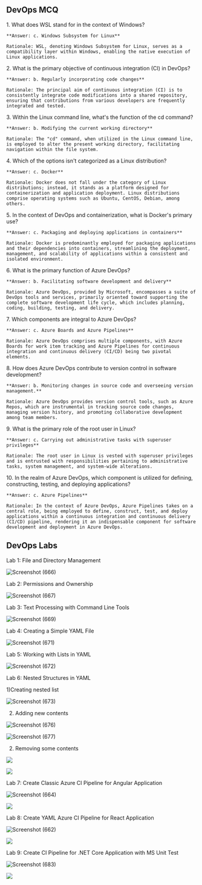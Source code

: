 ﻿## **DevOps MCQ**
1\. What does WSL stand for in the context of Windows?

    **Answer: c. Windows Subsystem for Linux**

    Rationale: WSL, denoting Windows Subsystem for Linux, serves as a compatibility layer within Windows, enabling the native execution of Linux applications.

2\. What is the primary objective of continuous integration (CI) in DevOps?

    **Answer: b. Regularly incorporating code changes**

    Rationale: The principal aim of continuous integration (CI) is to consistently integrate code modifications into a shared repository, ensuring that contributions from various developers are frequently integrated and tested.

3\. Within the Linux command line, what's the function of the cd command?

    **Answer: b. Modifying the current working directory**

    Rationale: The "cd" command, when utilized in the Linux command line, is employed to alter the present working directory, facilitating navigation within the file system.

4\. Which of the options isn't categorized as a Linux distribution?

    **Answer: c. Docker**

    Rationale: Docker does not fall under the category of Linux distributions; instead, it stands as a platform designed for containerization and application deployment. Linux distributions comprise operating systems such as Ubuntu, CentOS, Debian, among others.

5\. In the context of DevOps and containerization, what is Docker's primary use?

    **Answer: c. Packaging and deploying applications in containers**

    Rationale: Docker is predominantly employed for packaging applications and their dependencies into containers, streamlining the deployment, management, and scalability of applications within a consistent and isolated environment.


















6\. What is the primary function of Azure DevOps?

    **Answer: b. Facilitating software development and delivery**

    Rationale: Azure DevOps, provided by Microsoft, encompasses a suite of DevOps tools and services, primarily oriented toward supporting the complete software development life cycle, which includes planning, coding, building, testing, and delivery.

7\. Which components are integral to Azure DevOps?

    **Answer: c. Azure Boards and Azure Pipelines**

    Rationale: Azure DevOps comprises multiple components, with Azure Boards for work item tracking and Azure Pipelines for continuous integration and continuous delivery (CI/CD) being two pivotal elements.

8\. How does Azure DevOps contribute to version control in software development?

    **Answer: b. Monitoring changes in source code and overseeing version management.**

    Rationale: Azure DevOps provides version control tools, such as Azure Repos, which are instrumental in tracking source code changes, managing version history, and promoting collaborative development among team members.

9\. What is the primary role of the root user in Linux?

    **Answer: c. Carrying out administrative tasks with superuser privileges**

    Rationale: The root user in Linux is vested with superuser privileges and is entrusted with responsibilities pertaining to administrative tasks, system management, and system-wide alterations.

10\. In the realm of Azure DevOps, which component is utilized for defining, constructing, testing, and deploying applications?

    **Answer: c. Azure Pipelines**

    Rationale: In the context of Azure DevOps, Azure Pipelines takes on a central role, being employed to define, construct, test, and deploy applications within a continuous integration and continuous delivery (CI/CD) pipeline, rendering it an indispensable component for software development and deployment in Azure DevOps.
## **DevOps Labs**
Lab 1: File and Directory Management

![Screenshot (666)](Aspose.Words.41ccd564-54b7-47cb-8604-017401365586.001.png)





Lab 2: Permissions and Ownership

![Screenshot (667)](Aspose.Words.41ccd564-54b7-47cb-8604-017401365586.002.png)



Lab 3: Text Processing with Command Line Tools

![Screenshot (669)](Aspose.Words.41ccd564-54b7-47cb-8604-017401365586.003.png)







Lab 4: Creating a Simple YAML File


![Screenshot (671)](Aspose.Words.41ccd564-54b7-47cb-8604-017401365586.004.png)


Lab 5: Working with Lists in YAML


![Screenshot (672)](Aspose.Words.41ccd564-54b7-47cb-8604-017401365586.005.png)






Lab 6: Nested Structures in YAML

1)Creating nested list

![Screenshot (673)](Aspose.Words.41ccd564-54b7-47cb-8604-017401365586.006.png)






2) Adding new contents

![Screenshot (676)](Aspose.Words.41ccd564-54b7-47cb-8604-017401365586.007.png)










![Screenshot (677)](Aspose.Words.41ccd564-54b7-47cb-8604-017401365586.008.png)





2) Removing some contents


![](Aspose.Words.41ccd564-54b7-47cb-8604-017401365586.009.png)








![](Aspose.Words.41ccd564-54b7-47cb-8604-017401365586.010.png)


Lab 7: Create Classic Azure CI Pipeline for Angular Application



![Screenshot (664)](Aspose.Words.41ccd564-54b7-47cb-8604-017401365586.011.png)






![](Aspose.Words.41ccd564-54b7-47cb-8604-017401365586.012.png)







Lab 8: Create YAML Azure CI Pipeline for React Application



![Screenshot (662)](Aspose.Words.41ccd564-54b7-47cb-8604-017401365586.013.png)






![](Aspose.Words.41ccd564-54b7-47cb-8604-017401365586.014.png)



Lab 9: Create CI Pipeline for .NET Core Application with MS Unit Test


![Screenshot (683)](Aspose.Words.41ccd564-54b7-47cb-8604-017401365586.015.png)








![](Aspose.Words.41ccd564-54b7-47cb-8604-017401365586.016.png)



